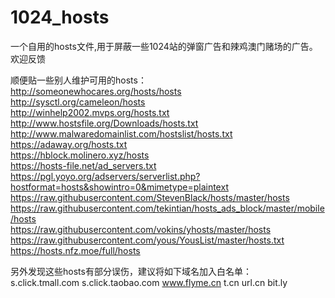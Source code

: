 # 1024_hosts
一个自用的hosts文件,用于屏蔽一些1024站的弹窗广告和辣鸡澳门赌场的广告。欢迎反馈

顺便贴一些别人维护可用的hosts：  
http://someonewhocares.org/hosts/hosts  
http://sysctl.org/cameleon/hosts  
http://winhelp2002.mvps.org/hosts.txt  
http://www.hostsfile.org/Downloads/hosts.txt   
http://www.malwaredomainlist.com/hostslist/hosts.txt  
https://adaway.org/hosts.txt  
https://hblock.molinero.xyz/hosts  
https://hosts-file.net/ad_servers.txt    
https://pgl.yoyo.org/adservers/serverlist.php?hostformat=hosts&showintro=0&mimetype=plaintext  
https://raw.githubusercontent.com/StevenBlack/hosts/master/hosts  
https://raw.githubusercontent.com/tekintian/hosts_ads_block/master/mobile/hosts  
https://raw.githubusercontent.com/vokins/yhosts/master/hosts  
https://raw.githubusercontent.com/yous/YousList/master/hosts.txt  
https://hosts.nfz.moe/full/hosts  

另外发现这些hosts有部分误伤，建议将如下域名加入白名单：  
s.click.tmall.com    s.click.taobao.com    www.flyme.cn    t.cn    url.cn    bit.ly  
